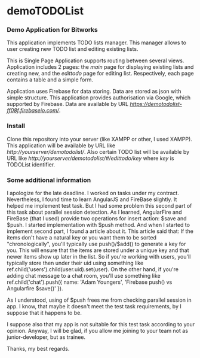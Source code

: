 # demoTODOList

<h3>Demo Application for Bitworks</h3>

This application implements TODO lists manager.
This manager allows to user creating new TODO list and editing existing lists.

This is Single Page Application supports routing between several views. Application includes 2 pages: the <i>main</i> page for displaying existing lists and creating new, and the <i>edittodo</i> page for editing list. Respectively, each page contains a table and a simple form. 

Application uses Firebase for data storing. Data are stored as json with simple structure. This application provides authorisation via Google, which supported by Firebase. Data are available by URL <i>https://demotodolist-ff08f.firebaseio.com/</i>.

<h3>Install</h3>

Clone this repository into your server (like XAMPP or other, I used XAMPP).
This application will be available by URL like <i>http://yourserver/demotodolist/</i>. Also certain TODO list will be available by URL like <i>http://yourserver/demotodolist/#/edittodo/key</i> where <i>key</i> is TODOList identifier.

<h3>Some additional information</h3>

I apologize for the late deadline. I worked on tasks under my contract. Nevertheless, I found time to learn  AngularJS and FireBase slightly. It helped me implement test task. But I had some problem this second part of this task about parallel session detection. As I learned, AngularFire and FireBase (that I used) provide two operations for insert action: $save and $push. I started implementation with $push method. And when I started to implement second part, I found a article about it. This article said that: If the items don't have a natural key or you want them to be sorted "chronologically", you'll typically use push()/$add() to generate a key for you. This will ensure that the items are stored under a unique key and that newer items show up later in the list. So if you're working with users, you'll typically store then under their uid using something like ref.child('users').child(user.uid).set(user). On the other hand, if you're adding chat message to a chat room, you'll use something like ref.child('chat').push({ name: 'Adam Youngers', 'Firebase push() vs Angularfire $save()' }).

As I understood, using of $push frees me from checking parallel session in app. I know, that maybe it doesn't meet the test task requirements, by I suppose that it  happens to be. 

I suppose also that my app is not suitable for this test task according to your opinion. Anyway, I will be glad, if you allow me joining to your team not as junior-developer, but as trainee. 

Thanks, my best regards.

